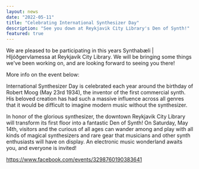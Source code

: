 ```yaml
---
layout: news
date: "2022-05-11"
title: "Celebrating International Synthesizer Day"
description: "See you down at Reykjavik City Library's Den of Synth!"
featured: true
---
```


<script>
  import CaptionedImage from "../../components/Images/CaptionedImage.svelte"
</script>

We are pleased to be participating in this years Synthabæli | Hljóðgervlamessa at Reykjavík City Library.
We will be bringing some things we've been working on, and are looking forward to seeing you there!

More info on the event below:

<CaptionedImage
  src="news/synthabaeli.jpg"
  alt="Promotional graphic for Synthabæli | Hljóðgervlamessa, 14 May, Reykjavik City Library.."
  caption="Synthabæli | Hljóðgervlamessa, 14 May, Reykjavik City Library."/>

International Synthesizer Day is celebrated each year around the birthday of Robert Moog (May 23rd 1934), the inventor of the first commercial synth. His beloved creation has had such a massive influence across all genres that it would be difficult to imagine modern music without the synthesizer.

In honor of the glorious synthesizer, the downtown Reykjavik City Library will transform its first floor into a fantastic Den of Synth! On Saturday, May 14th, visitors and the curious of all ages can wander among and play with all kinds of magical synthesizers and rare gear that musicians and other synth enthusiasts will have on display. An electronic music wonderland awaits you, and everyone is invited!

https://www.facebook.com/events/3298760190383641
